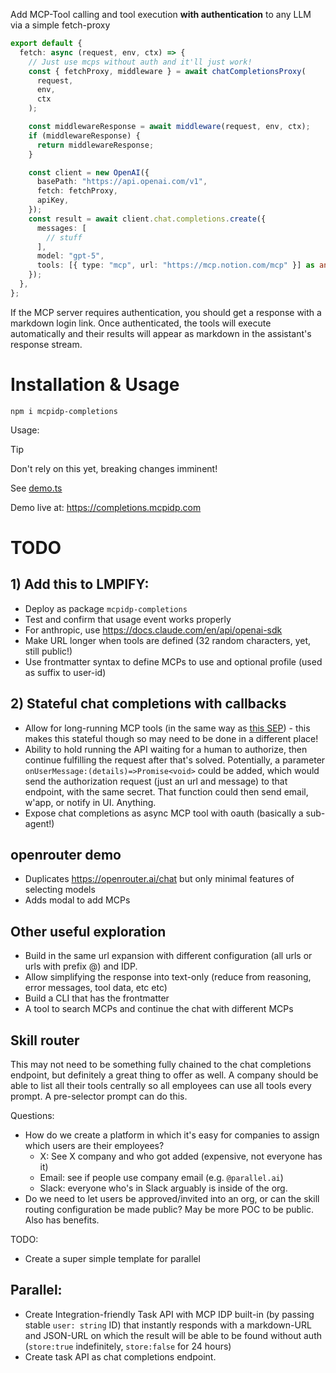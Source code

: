 Add MCP-Tool calling and tool execution **with authentication** to any LLM via a simple fetch-proxy

```ts
export default {
  fetch: async (request, env, ctx) => {
    // Just use mcps without auth and it'll just work!
    const { fetchProxy, middleware } = await chatCompletionsProxy(
      request,
      env,
      ctx
    );

    const middlewareResponse = await middleware(request, env, ctx);
    if (middlewareResponse) {
      return middlewareResponse;
    }

    const client = new OpenAI({
      basePath: "https://api.openai.com/v1",
      fetch: fetchProxy,
      apiKey,
    });
    const result = await client.chat.completions.create({
      messages: [
        // stuff
      ],
      model: "gpt-5",
      tools: [{ type: "mcp", url: "https://mcp.notion.com/mcp" }] as any,
    });
  },
};
```

If the MCP server requires authentication, you should get a response with a markdown login link. Once authenticated, the tools will execute automatically and their results will appear as markdown in the assistant's response stream.

# Installation & Usage

```
npm i mcpidp-completions
```

Usage:

> [!TIP]
> Don't rely on this yet, breaking changes imminent!

See [demo.ts](demo.ts)

Demo live at: https://completions.mcpidp.com

# TODO

## 1) Add this to LMPIFY:

- Deploy as package `mcpidp-completions`
- Test and confirm that usage event works properly
- For anthropic, use https://docs.claude.com/en/api/openai-sdk
- Make URL longer when tools are defined (32 random characters, yet, still public!)
- Use frontmatter syntax to define MCPs to use and optional profile (used as suffix to user-id)

<!-- If I have this, it's becomes the best new way to easily test new MCPs. -->

## 2) Stateful chat completions with callbacks

<!-- Valuable research/preparation for Parallel. Also needed to separate auth UI from model response. Separating UI from model response opens the door for CLIs, MCP QA Testing & Monitoring, MarkdownOps, and much more! -->

- Allow for long-running MCP tools (in the same way as [this SEP](https://github.com/modelcontextprotocol/modelcontextprotocol/issues/1391)) - this makes this stateful though so may need to be done in a different place!
- Ability to hold running the API waiting for a human to authorize, then continue fulfilling the request after that's solved. Potentially, a parameter `onUserMessage:(details)=>Promise<void>` could be added, which would send the authorization request (just an url and message) to that endpoint, with the same secret. That function could then send email, w'app, or notify in UI. Anything.
- Expose chat completions as async MCP tool with oauth (basically a sub-agent!)

## openrouter demo

- Duplicates https://openrouter.ai/chat but only minimal features of selecting models
- Adds modal to add MCPs

## Other useful exploration

- Build in the same url expansion with different configuration (all urls or urls with prefix @) and IDP.
- Allow simplifying the response into text-only (reduce from reasoning, error messages, tool data, etc etc)
- Build a CLI that has the frontmatter
- A tool to search MCPs and continue the chat with different MCPs

## Skill router

This may not need to be something fully chained to the chat completions endpoint, but definitely a great thing to offer as well. A company should be able to list all their tools centrally so all employees can use all tools every prompt. A pre-selector prompt can do this.

Questions:

- How do we create a platform in which it's easy for companies to assign which users are their employees?
  - X: See X company and who got added (expensive, not everyone has it)
  - Email: see if people use company email (e.g. `@parallel.ai`)
  - Slack: everyone who's in Slack arguably is inside of the org.
- Do we need to let users be approved/invited into an org, or can the skill routing configuration be made public? May be more POC to be public. Also has benefits.

TODO:

- Create a super simple template for parallel

## Parallel:

- Create Integration-friendly Task API with MCP IDP built-in (by passing stable `user: string` ID) that instantly responds with a markdown-URL and JSON-URL on which the result will be able to be found without auth (`store:true` indefinitely, `store:false` for 24 hours)
- Create task API as chat completions endpoint.
